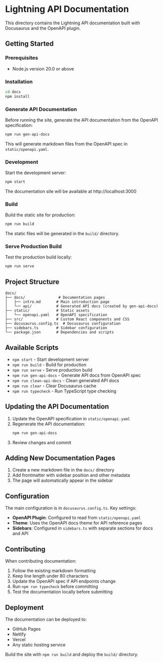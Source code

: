 # Lightning API Documentation

This directory contains the Lightning API documentation built with Docusaurus
and the OpenAPI plugin.

## Getting Started

### Prerequisites

- Node.js version 20.0 or above

### Installation

```bash
cd docs
npm install
```

### Generate API Documentation

Before running the site, generate the API documentation from the OpenAPI
specification:

```bash
npm run gen-api-docs
```

This will generate markdown files from the OpenAPI spec in
`static/openapi.yaml`.

### Development

Start the development server:

```bash
npm start
```

The documentation site will be available at http://localhost:3000

### Build

Build the static site for production:

```bash
npm run build
```

The static files will be generated in the `build/` directory.

### Serve Production Build

Test the production build locally:

```bash
npm run serve
```

## Project Structure

```
docs/
├── docs/               # Documentation pages
│   ├── intro.md       # Main introduction page
│   └── api/           # Generated API docs (created by gen-api-docs)
├── static/            # Static assets
│   └── openapi.yaml   # OpenAPI specification
├── src/               # Custom React components and CSS
├── docusaurus.config.ts  # Docusaurus configuration
├── sidebars.ts        # Sidebar configuration
└── package.json       # Dependencies and scripts
```

## Available Scripts

- `npm start` - Start development server
- `npm run build` - Build for production
- `npm run serve` - Serve production build
- `npm run gen-api-docs` - Generate API docs from OpenAPI spec
- `npm run clean-api-docs` - Clean generated API docs
- `npm run clear` - Clear Docusaurus cache
- `npm run typecheck` - Run TypeScript type checking

## Updating the API Documentation

1. Update the OpenAPI specification in `static/openapi.yaml`
2. Regenerate the API documentation:
   ```bash
   npm run gen-api-docs
   ```
3. Review changes and commit

## Adding New Documentation Pages

1. Create a new markdown file in the `docs/` directory
2. Add frontmatter with sidebar position and other metadata
3. The page will automatically appear in the sidebar

## Configuration

The main configuration is in `docusaurus.config.ts`. Key settings:

- **OpenAPI Plugin**: Configured to read from `static/openapi.yaml`
- **Theme**: Uses the OpenAPI docs theme for API reference pages
- **Sidebars**: Configured in `sidebars.ts` with separate sections for docs and
  API

## Contributing

When contributing documentation:

1. Follow the existing markdown formatting
2. Keep line length under 80 characters
3. Update the OpenAPI spec if API endpoints change
4. Run `npm run typecheck` before committing
5. Test the documentation locally before submitting

## Deployment

The documentation can be deployed to:

- GitHub Pages
- Netlify
- Vercel
- Any static hosting service

Build the site with `npm run build` and deploy the `build/` directory.
